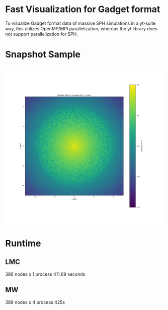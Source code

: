 # Fast Visualization for Gadget format
To visualize Gadget format data of massive SPH simulations in a yt-suite way, this utilizes OpenMP/MPI parallelization, whereas the yt library does not support parallelization for SPH.

# Snapshot Sample
![Density Slice](https://github.com/kyaFUK/Gadget_parallel_viz/blob/master/density_slice.png)

# Runtime
## LMC
386 nodes x 1 process 411.69 seconds

## MW
386 nodes x 4 process 425s
